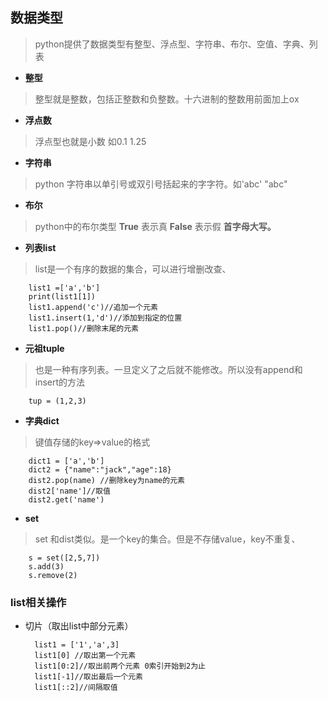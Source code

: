 ## 数据类型

> python提供了数据类型有整型、浮点型、字符串、布尔、空值、字典、列表


- **整型**

> 整型就是整数，包括正整数和负整数。十六进制的整数用前面加上ox

- **浮点数**

> 浮点型也就是小数 如0.1 1.25

- **字符串**

> python 字符串以单引号或双引号括起来的字字符。如'abc' "abc"

- **布尔**

> python中的布尔类型 **True** 表示真 **False** 表示假 **首字母大写。**

- **列表list**

> list是一个有序的数据的集合，可以进行增删改查、

		list1 =['a','b']
		print(list1[1])
		list1.append('c')//追加一个元素
		list1.insert(1,'d')//添加到指定的位置
		list1.pop()//删除末尾的元素

- **元祖tuple** 

> 也是一种有序列表。一旦定义了之后就不能修改。所以没有append和insert的方法

		tup = (1,2,3)

- **字典dict**  

> 键值存储的key=>value的格式

		dict1 = ['a','b']
		dict2 = {"name":"jack","age":18}
		dist2.pop(name) //删除key为name的元素
		dist2['name']//取值
		dist2.get('name')

- **set**

> set 和dist类似。是一个key的集合。但是不存储value，key不重复、

		s = set([2,5,7])
		s.add(3)
		s.remove(2)

### list相关操作

- 切片（取出list中部分元素）

		list1 = ['1','a',3]
		list1[0] //取出第一个元素
		list1[0:2]//取出前两个元素 0索引开始到2为止
		list1[-1]//取出最后一个元素
		list1[::2]//间隔取值

